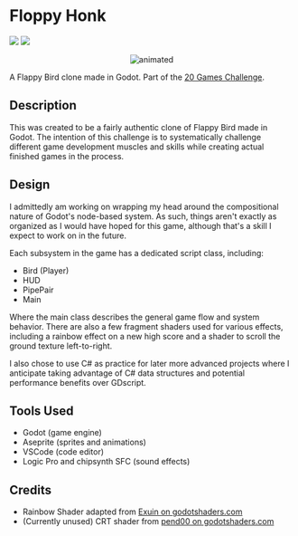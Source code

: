 # Floppy Honk
![](https://img.shields.io/badge/Game_%23-1-chartreuse)
![](https://img.shields.io/badge/Engine-Godot-blue?logo=godotengine)

<p align="center">
  <img src="demo.gif" alt="animated"/>
</p>

A Flappy Bird clone made in Godot. Part of the [20 Games Challenge](https://20_games_challenge.gitlab.io//).

## Description
This was created to be a fairly authentic clone of Flappy Bird made in Godot. The intention of this challenge is to systematically challenge different game development muscles and skills while creating actual finished games in the process.

## Design
I admittedly am working on wrapping my head around the compositional nature of Godot's node-based system. As such, things aren't exactly as organized as I would have hoped for this game, although that's a skill I expect to work on in the future.

Each subsystem in the game has a dedicated script class, including:
- Bird (Player)
- HUD
- PipePair
- Main

Where the main class describes the general game flow and system behavior. There are also a few fragment shaders used for various effects, including a rainbow effect on a new high score and a shader to scroll the ground texture left-to-right.

I also chose to use C# as practice for later more advanced projects where I anticipate taking advantage of C# data structures and potential performance benefits over GDscript.

## Tools Used 
- Godot (game engine)
- Aseprite (sprites and animations)
- VSCode (code editor)
- Logic Pro and chipsynth SFC (sound effects)

## Credits
- Rainbow Shader adapted from [Exuin on godotshaders.com](https://godotshaders.com/shader/moving-rainbow-gradient/)
- (Currently unused) CRT shader from [pend00 on godotshaders.com](godotshaders.com/shader/VHS-and-CRT-monitor-effect)

